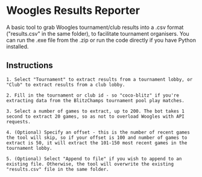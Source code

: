 # Woogles Results Reporter
A basic tool to grab Woogles tournament/club results into a .csv format ("results.csv" in the same folder), to facilitate tournament organisers. You can run the .exe file from the .zip or run the code directly if you have Python installed.

## Instructions

	1. Select "Tournament" to extract results from a tournament lobby, or "Club" to extract results from a club lobby.
	
	2. Fill in the tournament or club id - so "coco-blitz" if you're extracting data from the BlitzChamps tournament pool play matches.
	
	3. Select a number of games to extract, up to 200. The bot takes 1 second to extract 20 games, so as not to overload Woogles with API requests.
	
	4. (Optional) Specify an offset - this is the number of recent games the tool will skip, so if your offset is 100 and number of games to extract is 50, it will extract the 101-150 most recent games in the tournament lobby.
	
	5. (Optional) Select "Append to file" if you wish to append to an existing file. Otherwise, the tool will overwrite the existing "results.csv" file in the same folder.